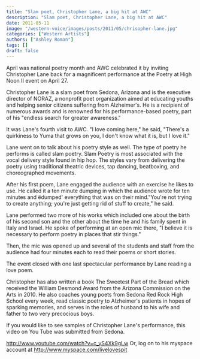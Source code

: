 ```yaml
---
title: "Slam poet, Christopher Lane, a big hit at AWC"
description: "Slam poet, Christopher Lane, a big hit at AWC"
date: 2011-05-11
image: "/western-voice/images/posts/2011/05/chrisopher-lane.jpg"
categories: ["Western Artists"]
authors: ["Ashley Roman"]
tags: []
draft: false
---
```

April was national poetry month and AWC celebrated it by inviting Christopher Lane back for a magnificent performance at the Poetry at High Noon II event on April 27.

Christopher Lane is a slam poet from Sedona, Arizona and is the executive director of NORAZ, a nonprofit poet organization aimed at educating youths and helping senior citizens suffering from Alzheimer's. He is a recipient of numerous awards and is renowned for his performance-based poetry, part of his "endless search for greater awareness."

It was Lane's fourth visit to AWC. "I love coming here," he said, "There's a quirkiness to Yuma that grows on you, I don't know what it is, but I love it."

Lane went on to talk about his poetry style as well. The type of poetry he performs is called slam poetry. Slam Poetry is most associated with the vocal delivery style found in hip hop. The styles vary from delivering the poetry using traditional theatric devices, tap dancing, beatboxing, and choreographed movements.

After his first poem, Lane engaged the audience with an exercise he likes to use. He called it a ten minute dumping in which the audience wrote for ten minutes and ëdumped' everything that was on their mind."You're not trying to create anything; you're just getting rid of stuff to create," he said.

Lane performed two more of his works which included one about the birth of his second son and the other about the time he and his family spent in Italy and Israel. He spoke of performing at an open mic there, "I believe it is necessary to perform poetry in places that stir things."

Then, the mic was opened up and several of the students and staff from the audience had four minutes each to read their poems or short stories.

The event closed with one last spectacular performance by Lane reading a love poem.

Christopher has also written a book The Sweetest Part of the Bread which received the William Desmond Award from the Arizona Commission on the Arts in 2010. He also coaches young poets from Sedona Red Rock High School every week, read classic poetry to Alzheimer's patients in hopes of sparking memories, and serves in the roles of husband to his wife and father to two very precocious boys.

If you would like to see samples of Christopher Lane's performance, this video on You Tube was submitted from Sedona.

http://www.youtube.com/watch?v=c_yS4Xk9gLw Or, log on to his myspace account at http://www.myspace.com/livelovespit